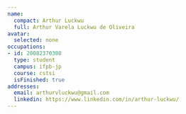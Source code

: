 ```yaml
---
name:
  compact: Arthur Luckwu
  full: Arthur Varela Luckwu de Oliveira
avatar:
  selected: none
occupations:
- id: 20082370308
  type: student
  campus: ifpb-jp
  course: cstsi
  isFinished: true
addresses:
  email: arthurvluckwu@gmail.com
  linkedin: https://www.linkedin.com/in/arthur-luckwu/
---
```

